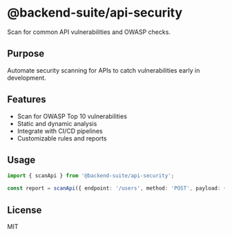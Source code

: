 # @backend-suite/api-security

Scan for common API vulnerabilities and OWASP checks.

## Purpose
Automate security scanning for APIs to catch vulnerabilities early in development.

## Features
- Scan for OWASP Top 10 vulnerabilities
- Static and dynamic analysis
- Integrate with CI/CD pipelines
- Customizable rules and reports

## Usage
```ts
import { scanApi } from '@backend-suite/api-security';

const report = scanApi({ endpoint: '/users', method: 'POST', payload: {} });
```

## License
MIT 
